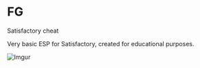 # FG
Satisfactory cheat

Very basic ESP for Satisfactory, created for educational purposes.

![Imgur](https://i.imgur.com/SanJiYK.png)
